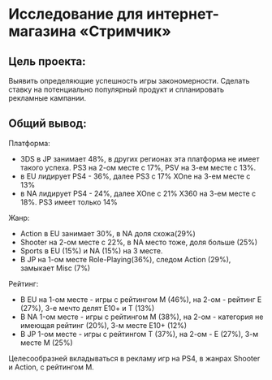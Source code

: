 # Исследование для интернет-магазина «Стримчик»

## Цель проекта:
 Выявить определяющие успешность игры закономерности. 
 Сделать ставку на потенциально популярный продукт и спланировать рекламные кампании.

## Общий вывод:

 Платформа:
 - 3DS в JP занимает 48%, в других регионах эта платформа не имеет такого успеха. PS3 на 2-ом месте с 17%, PSV на 3-ем месте с 13%.
 - в EU лидирует PS4 - 36%, далее PS3 с 17% XOne на 3-ем месте с 13%
 - в NA лидирует PS4 - 24%, далее XOne с 21% X360 на 3-ем месте с 18%. PS3 имеет только 14%

 Жанр:
 - Action в EU занимает 30%, в NA доля схожа(29%)
 - Shooter на 2-ом месте с 22%, в NA место тоже, доля больше (25%)
 - Sports в EU (15%) и NA (15%) на 3 месте.
 - В JP на 1-ом месте Role-Playing(36%), следом Action (29%), замыкает Misc (7%)

 Рейтинг:
 - В EU на 1-ом месте - игры с рейтингом М (46%), на 2-ом - рейтинг Е (27%), 3-е мечто делят Е10+ и Т (13%)
 - В NA 1-ом месте - игры с рейтингом М (38%), на 2-ом - категория не имеющая рейтинг (20%), 3-м месте Е10+ (12%)
 - В JP 1-ом месте - игры с рейтингом Т (37%), на 2-ом - Е (27%), 3-м месте М (25%)

Целесообразней вкладываться в рекламу игр на PS4, в жанрах Shooter и Action, с рейтингом M.
